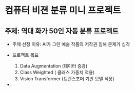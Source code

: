 # 컴퓨터 비젼 분류 미니 프로젝트

## 주제: 역대 화가 50인 자동 분류 프로젝트

* 주제 선정 이유: AI가 그린 예술 작품의 저작권 침해 문제가 심각

* 프로젝트 목표
  1. Data Augmentation (데이터 증강)
  2. Class Weighted ( 클래스 가중치 적용)
  3. Vision Transformer (트랜스포머 기반 모델 적용)
 
* 
